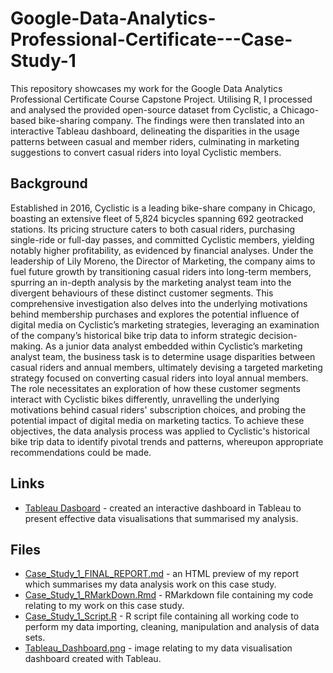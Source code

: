 # Google-Data-Analytics-Professional-Certificate---Case-Study-1
This repository showcases my work for the Google Data Analytics Professional Certificate Course Capstone Project. Utilising R, I processed and analysed the provided open-source dataset from Cyclistic, a Chicago-based bike-sharing company. The findings were then translated into an interactive Tableau dashboard, delineating the disparities in the usage patterns between casual and member riders, culminating in marketing suggestions to convert casual riders into loyal Cyclistic members.

## Background
Established in 2016, Cyclistic is a leading bike-share company in Chicago, boasting an extensive fleet of 5,824 bicycles spanning 692 geotracked stations. Its pricing structure caters to both casual riders, purchasing single-ride or full-day passes, and committed Cyclistic members, yielding notably higher profitability, as evidenced by financial analyses. Under the leadership of Lily Moreno, the Director of Marketing, the company aims to fuel future growth by transitioning casual riders into long-term members, spurring an in-depth analysis by the marketing analyst team into the divergent behaviours of these distinct customer segments. This comprehensive investigation also delves into the underlying motivations behind membership purchases and explores the potential influence of digital media on Cyclistic’s marketing strategies, leveraging an examination of the company’s historical bike trip data to inform strategic decision-making. As a junior data analyst embedded within Cyclistic’s marketing analyst team, the business task is to determine usage disparities between casual riders and annual members, ultimately devising a targeted marketing strategy focused on converting casual riders into loyal annual members. The role necessitates an exploration of how these customer segments interact with Cyclistic bikes differently, unravelling the underlying motivations behind casual riders' subscription choices, and probing the potential impact of digital media on marketing tactics. To achieve these objectives, the data analysis process was applied to Cyclistic's historical bike trip data to identify pivotal trends and patterns, whereupon appropriate recommendations could be made.

## Links

* [Tableau Dasboard](https://public.tableau.com/views/GoogleCapstoneProjectCaseStudy1FinalVersion/TableauDashboard?:language=en-US&:display_count=n&:origin=viz_share_link) - created an interactive dashboard in Tableau to present effective data visualisations that summarised my analysis.

## Files

* [Case_Study_1_FINAL_REPORT.md](https://github.com/DylanBai4028/Google-Data-Analytics-Professional-Certificate---Case-Study-1/blob/main/Case_Study_1_FINAL_REPORT.md) - an HTML preview of my report which summarises my data analysis work on this case study.
* [Case_Study_1_RMarkDown.Rmd](https://github.com/DylanBai4028/Google-Data-Analytics-Professional-Certificate---Case-Study-1/blob/main/Case_Study_1_RMarkDown.Rmd) - RMarkdown file containing my code relating to my work on this case study.
* [Case_Study_1_Script.R](https://github.com/DylanBai4028/Google-Data-Analytics-Professional-Certificate---Case-Study-1/blob/main/Case_Study_1_Script.R) - R script file containing all working code to perform my data importing, cleaning, manipulation and analysis of data sets.
* [Tableau_Dashboard.png](https://github.com/DylanBai4028/Google-Data-Analytics-Professional-Certificate---Case-Study-1/blob/main/Tableau_Dashboard.png) - image relating to my data visualisation dashboard created with Tableau.
